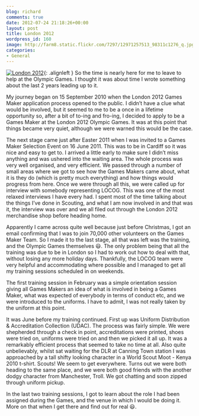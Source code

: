 ```yaml
---
blog: richard
comments: true
date: 2012-07-24 21:18:26+00:00
layout: post
title: London 2012
wordpress_id: 160
image: http://farm8.static.flickr.com/7297/12971257513_98311c1276_q.jpg
categories:
- General
---
```


[![London 2012][thm1]][img1]{: .alignleft }
So the time is nearly here for me to leave to help at the Olympic Games.
I thought it was about time I wrote something about the last 2 years leading up to it.

My journey began on 15 September 2010 when the London 2012 Games Maker application process opened to
the public. I didn’t have a clue what would be involved, but it seemed to me to be a once in a lifetime
opportunity so, after a bit of to-ing and fro-ing, I decided to apply to be a Games Maker at the London
2012 Olympic Games. It was at this point that things became very quiet, although we were warned this
would be the case.

The next stage came just after Easter 2011 when I was invited to a Games Maker Selection Event on 16
June 2011. This was to be in Cardiff so it was nice and easy to get to. I arrived a little early to make
sure I didn’t miss anything and was ushered into the waiting area. The whole process was very well
organised, and very efficient. We passed through a number of small areas where we got to see how the
Games Makers came about, what it is they do (which is pretty much everything) and how things would
progress from here. Once we were through all this, we were called up for interview with somebody
representing LOCOG. This was one of the most relaxed interviews I have every had. I spent most of the
time talking about the things I’ve done in Scouting, and what I am now involved in and that was it, the
interview was over and we all filed out through the London 2012 merchandise shop before heading home.

Apparently I came across quite well because just before Christmas, I got an email confirming that I was
to join 70,000 other volunteers on the Games Maker Team. So I made it to the last stage, all that was
left was the training, and the Olympic Games themselves :smiley:. The only problem being that all the training
was due to be in London so I had to work out how to deal with that, without losing any more holiday days.
Thankfully, the LOCOG team were very helpful and accommodating where possible and I managed to get all my
training sessions scheduled in on weekends.

The first training session in February was a simple orientation session giving all Games Makers an idea
of what is involved in being a Games Maker, what was expected of everybody in terms of conduct etc, and
we were introduced to the uniforms. I have to admit, I was not really taken by the uniform at this point.

It was June before my training continued. First up was Uniform Distribution & Accreditation Collection
(UDAC). The process was fairly simple. We were shepherded through a check in point, accreditations were
printed, shoes were tried on, uniforms were tried on and then we picked it all up. It was a remarkably
efficient process that seemed to take no time at all. Also quite unbelievably, whilst sat waiting for the
DLR at Canning Town station I was approached by a tall shifty looking character in a World Scout Moot -
Kenya 2010 t-shirt. Scouts! We seem to get everywhere. Turns out we were both heading to the same place,
and we were both good friends with the another dodgy character from Manchester, Troll. We got chatting and
soon zipped through uniform pickup.

In the last two training sessions, I got to learn about the role I had been assigned during the Games, and
the venue in which I would be doing it. More on that when I get there and find out for real :smiley:.

[thm1]: http://farm8.static.flickr.com/7297/12971257513_98311c1276_q.jpg

[img1]: https://www.flickr.com/photos/richard-perry/12971257513/